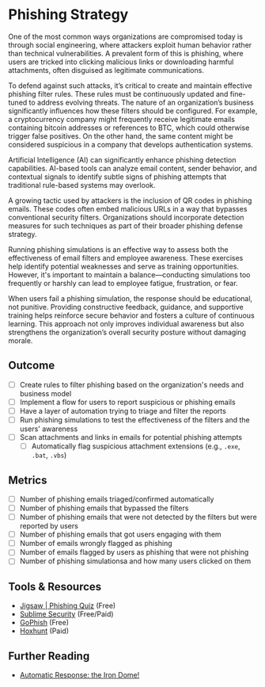 # Phishing Strategy

One of the most common ways organizations are compromised today is through social engineering, where attackers exploit human behavior rather than technical vulnerabilities. A prevalent form of this is phishing, where users are tricked into clicking malicious links or downloading harmful attachments, often disguised as legitimate communications.

To defend against such attacks, it’s critical to create and maintain effective phishing filter rules. These rules must be continuously updated and fine-tuned to address evolving threats. The nature of an organization’s business significantly influences how these filters should be configured. For example, a cryptocurrency company might frequently receive legitimate emails containing bitcoin addresses or references to BTC, which could otherwise trigger false positives. On the other hand, the same content might be considered suspicious in a company that develops authentication systems.

Artificial Intelligence (AI) can significantly enhance phishing detection capabilities. AI-based tools can analyze email content, sender behavior, and contextual signals to identify subtle signs of phishing attempts that traditional rule-based systems may overlook.

A growing tactic used by attackers is the inclusion of QR codes in phishing emails. These codes often embed malicious URLs in a way that bypasses conventional security filters. Organizations should incorporate detection measures for such techniques as part of their broader phishing defense strategy.

Running phishing simulations is an effective way to assess both the effectiveness of email filters and employee awareness. These exercises help identify potential weaknesses and serve as training opportunities. However, it's important to maintain a balance—conducting simulations too frequently or harshly can lead to employee fatigue, frustration, or fear.

When users fail a phishing simulation, the response should be educational, not punitive. Providing constructive feedback, guidance, and supportive training helps reinforce secure behavior and fosters a culture of continuous learning. This approach not only improves individual awareness but also strengthens the organization’s overall security posture without damaging morale.

## Outcome

- [ ] Create rules to filter phishing based on the organization's needs and business model
- [ ] Implement a flow for users to report suspicious or phishing emails
- [ ] Have a layer of automation trying to triage and filter the reports
- [ ] Run phishing simulations to test the effectiveness of the filters and the users' awareness
- [ ] Scan attachments and links in emails for potential phishing attempts
  - [ ] Automatically flag suspicious attachment extensions (e.g., `.exe`, `.bat`, `.vbs`)

## Metrics

- [ ] Number of phishing emails triaged/confirmed automatically
- [ ] Number of phishing emails that bypassed the filters
- [ ] Number of phishing emails that were not detected by the filters but were reported by users
- [ ] Number of phishing emails that got users engaging with them
- [ ] Number of emails wrongly flagged as phishing
- [ ] Number of emails flagged by users as phishing that were not phishing
- [ ] Number of phishing simulationsa and how many users clicked on them

## Tools & Resources

- [Jigsaw | Phishing Quiz](https://phishingquiz.withgoogle.com/) (Free)
- [Sublime Security](https://sublime.security/) (Free/Paid)
- [GoPhish](https://getgophish.com/) (Free)
- [Hoxhunt](https://www.hoxhunt.com/phishing-training) (Paid)

## Further Reading

- [Automatic Response: the Iron Dome!](https://www.linkedin.com/pulse/automatic-response-iron-dome-jorge-o-higgins-sfakf)

